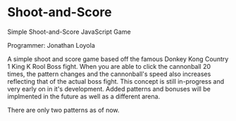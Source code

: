 # Shoot-and-Score
Simple Shoot-and-Score JavaScript Game

Programmer: Jonathan Loyola

A simple shoot and score game based off the famous Donkey Kong Country 1 King K Rool
Boss fight. When you are able to click the cannonball 20 times, the pattern changes and
the cannonball's speed also increases reflecting that of the actual boss fight. This concept
is still in-progress and very early on in it's development. Added patterns and bonuses will
be implmented in the future as well as a different arena.

There are only two patterns as of now.
